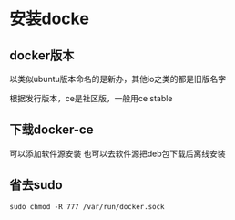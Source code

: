 # 安装docke

## docker版本

以类似ubuntu版本命名的是新办，其他io之类的都是旧版名字

根据发行版本，ce是社区版，一般用ce stable

## 下载docker-ce

可以添加软件源安装
也可以去软件源把deb包下载后离线安装

## 省去sudo

    sudo chmod -R 777 /var/run/docker.sock